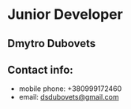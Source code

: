 # Junior Developer

## Dmytro Dubovets

## Contact info:

* mobile phone: +380999172460
* email: dsdubovets@gmail.com
